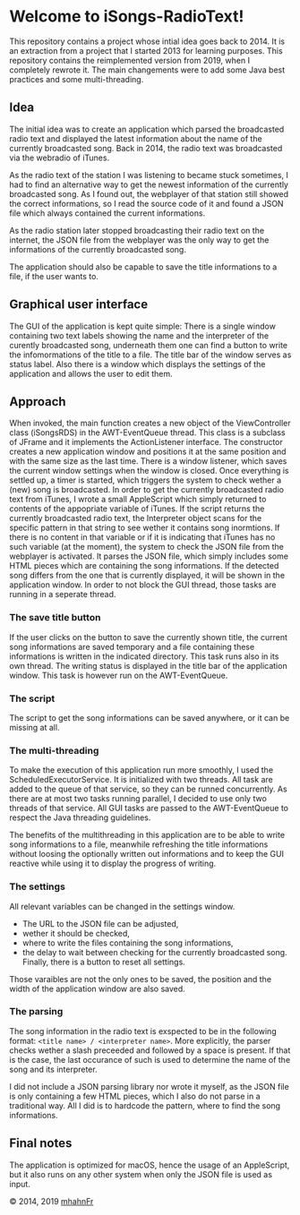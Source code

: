 # Welcome to iSongs-RadioText!
This repository contains a project whose intial idea goes back to 2014. It is
an extraction from a project that I started 2013 for learning purposes. This
repository contains the reimplemented version from 2019, when I completely
rewrote it. The main changements were to add some Java best practices and some
multi-threading.

## Idea
The initial idea was to create an application which parsed the broadcasted
radio text and displayed the latest information about the name of the currently
broadcasted song. Back in 2014, the radio text was broadcasted via the webradio
of iTunes.

As the radio text of the station I was listening to became stuck sometimes, I
had to find an alternative way to get the newest information of the currently
broadcasted song. As I found out, the webplayer of that station still showed
the correct informations, so I read the source code of it and found a JSON file
which always contained the current informations.

As the radio station later stopped broadcasting their radio text on the
internet, the JSON file from the webplayer was the only way to get the
informations of the currently broadcasted song.

The application should also be capable to save the title informations to a
file, if the user wants to.

## Graphical user interface
The GUI of the application is kept quite simple: There is a single window
containing two text labels showing the name and the interpreter of the curently
broadcasted song, underneath them one can find a button to write the
infomormations of the title to a file. The title bar of the window serves as
status label. Also there is a window which displays the settings of the
application and allows the user to edit them.

## Approach
When invoked, the main function creates a new object of the ViewController
class (iSongsRDS) in the AWT-EventQueue thread. This class is a subclass of
JFrame and it implements the ActionListener interface. The constructor creates
a new application window and positions it at the same position and with the
same size as the last time. There is a window listener, which saves the current
window settings when the window is closed. Once everything is settled up, a
timer is started, which triggers the system to check wether a (new) song is
broadcasted. In order to get the currently broadcasted radio text from iTunes,
I wrote a small AppleScript which simply returned to contents of the appopriate
variable of iTunes. If the script returns the currently broadcasted radio text,
the Interpreter object scans for the specific pattern in that string to see
wether it contains song inormtions. If there is no content in that variable or
if it is indicating that iTunes has no such variable (at the moment), the
system to check the JSON file from the webplayer is activated. It parses the
JSON file, which simply includes some HTML pieces which are containing the song
informations. If the detected song differs from the one that is currently
displayed, it will be shown in the application window. In order to not block
the GUI thread, those tasks are running in a seperate thread.

### The save title button
If the user clicks on the button to save the currently shown title, the current
song informations are saved temporary and a file containing these informations
is written in the indicated directory. This task runs also in its own thread.
The writing status is displayed in the title bar of the application window.
This task is however run on the AWT-EventQueue.

### The script
The script to get the song informations can be saved anywhere, or it can be
missing at all.

### The multi-threading
To make the execution of this application run more smoothly, I used the
ScheduledExecutorService. It is initialized with two threads. All task are
added to the queue of that service, so they can be runned concurrently. As
there are at most two tasks running parallel, I decided to use only two threads
of that service. All GUI tasks are passed to the AWT-EventQueue to respect the
Java threading guidelines.

The benefits of the multithreading in this application are to be able to write
song informations to a file, meanwhile refreshing the title informations
without loosing the optionally written out informations and to keep the GUI
reactive while using it to display the progress of writing.

### The settings
All relevant variables can be changed in the settings window.
 - The URL to the JSON file can be adjusted,
 - wether it should be checked,
 - where to write the files containing the song informations,
 - the delay to wait between checking for the currently broadcasted song.
Finally, there is a button to reset all settings.

Those varaibles are not the only ones to be saved, the position and the width
of the application window are also saved.

### The parsing
The song information in the radio text is exspected to be in the following
format: ``<title name> / <interpreter name>``. More explicitly, the parser
checks wether a slash preceeded and followed by a space is present. If that is
the case, the last occurance of such is used to determine the name of the song
and its interpreter.

I did not include a JSON parsing library nor wrote it myself, as the JSON file
is only containing a few HTML pieces, which I also do not parse in a
traditional way. All I did is to hardcode the pattern, where to find the song
informations.

## Final notes
The application is optimized for macOS, hence the usage of an AppleScript, but
it also runs on any other system when only the JSON file is used as input.

© 2014, 2019 [mhahnFr](https://www.github.com/mhahnFr)
